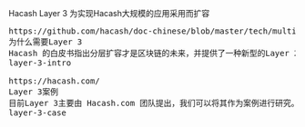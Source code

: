 Hacash Layer 3 
为实现Hacash大规模的应用采用而扩容



<pre class="nav">
https://github.com/hacash/doc-chinese/blob/master/tech/multi_layer_scaling_concept_definition.md
为什么需要Layer 3
Hacash 的白皮书指出分层扩容才是区块链的未来，并提供了一种新型的Layer 2点对点支付技术，而 Layer 3 则是由社区提出。为什么需要 Layer 3?
layer-3-intro

https://hacash.com/
Layer 3案例
目前Layer 3主要由 Hacash.com 团队提出，我们可以将其作为案例进行研究。
layer-3-case
</pre>
